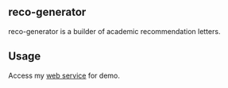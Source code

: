 ## reco-generator
reco-generator is a builder of academic recommendation letters.  <br>

## Usage
Access my [web service](http://amira2codecamp.pythonanywhere.com/polls/index/) for demo.
